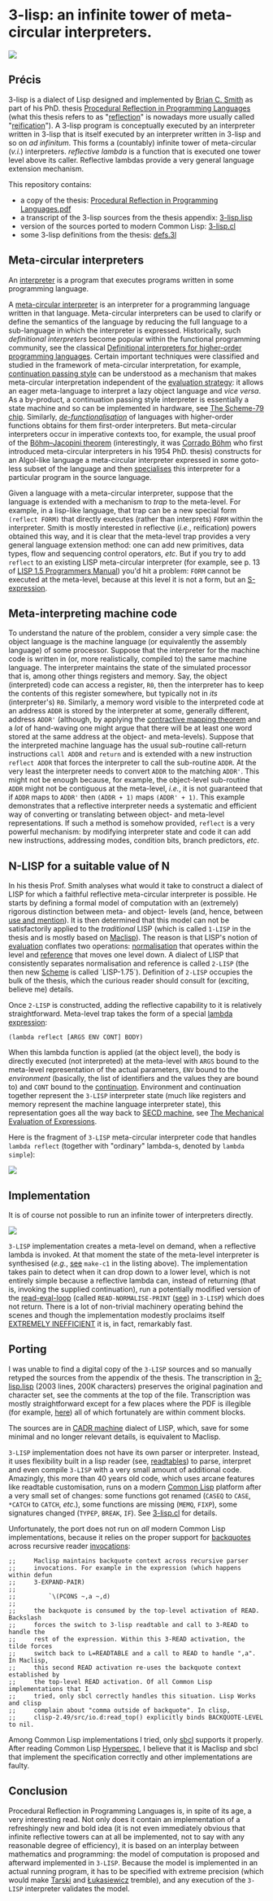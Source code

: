 # 3-lisp: an infinite tower of meta-circular interpreters.

<a href="https://github.com/nikitadanilov/3-lisp/blob/master/3-lisp.lisp#L259"><img src="https://nikitadanilov.github.io/3-lisp/epigraph.png"/></a>

## Précis
3-lisp is a dialect of Lisp designed and implemented by [Brian C. Smith](https://en.wikipedia.org/wiki/Brian_Cantwell_Smith)
as part of his PhD. thesis [Procedural Reflection in Programming Languages](https://dspace.mit.edu/handle/1721.1/15961) (what this thesis refers to as "[reflection](https://en.wikipedia.org/wiki/Reflective_programming)" 
is nowadays more usually called "[reification](https://en.wikipedia.org/wiki/Reification_(computer_science))"). A 3-lisp program is conceptually executed by an interpreter written in 3-lisp that is itself executed by an interpreter written in 3-lisp and so on *ad infinitum*. This forms a (countably) infinite tower of meta-circular (*v.i.*) interpreters. *reflective lambda* is a function that is executed one tower level above its caller. Reflective lambdas provide a very general language extension mechanism.

This repository contains:

- a copy of the thesis: [Procedural Reflection in Programming Languages.pdf](https://github.com/nikitadanilov/3-lisp/blob/master/Procedural%20Reflection%20in%20Programming%20Languages.pdf)
- a transcript of the 3-lisp sources from the thesis appendix: [3-lisp.lisp](https://github.com/nikitadanilov/3-lisp/blob/master/3-lisp.lisp)
- version of the sources ported to modern Common Lisp: [3-lisp.cl](https://github.com/nikitadanilov/3-lisp/blob/master/3-lisp.cl)
- some 3-lisp definitions from the thesis: [defs.3l](https://github.com/nikitadanilov/3-lisp/blob/master/defs.3l)

## Meta-circular interpreters
An [interpreter](https://en.wikipedia.org/wiki/Interpreter_(computing)) is a
program that executes programs written in some programming language.

A [meta-circular interpreter](https://en.wikipedia.org/wiki/Meta-circular_evaluator) is an interpreter for a programming language written in that language. Meta-circular interpreters can be used to clarify or define the semantics of the language by reducing the full language to a sub-language in which the interpreter is expressed.  Historically, such *definitional interpreters* become popular within the functional programming community, see the classical [Definitional interpreters for higher-order programming languages](https://surface.syr.edu/cgi/viewcontent.cgi?article=1012&context=lcsmith_other). Certain important techniques were classified and studied in the framework of meta-circular interpretation, for example, [continuation passing style](https://en.wikipedia.org/wiki/Continuation-passing_style) can be understood as a mechanism that makes meta-circular interpretation independent of the [evaluation strategy](https://en.wikipedia.org/wiki/Evaluation_strategy): it allows an eager meta-language to interpret a lazy object language and *vice versa*. As a by-product, a continuation passing style interpreter is essentially a state machine and so can be implemented in hardware, see [The Scheme-79 chip](https://dspace.mit.edu/handle/1721.1/6334). Similarly, *[de-functionalisation](https://www.brics.dk/RS/08/4/BRICS-RS-08-4.pdf)* of languages with higher-order functions obtains for them first-order interpreters. But meta-circular interpreters occur in imperative contexts too, for example, the usual proof of the [Böhm–Jacopini theorem](https://en.wikipedia.org/wiki/Structured_program_theorem) (interestingly, it was [Corrado Böhm](https://en.wikipedia.org/wiki/Corrado_B%C3%B6hm) who first introduced meta-circular interpreters in his 1954 PhD. thesis) constructs for an Algol-like language a meta-circular interpreter expressed in some goto-less subset of the language and then [specialises](https://en.wikipedia.org/wiki/Partial_evaluation) this interpreter for a particular program in the source language.

Given a language with a meta-circular interpreter, suppose that the language is extended with a mechanism to *trap* to the meta-level. For example, in a lisp-like language, that trap can be a new special form `(reflect FORM)` that directly executes (rather than interprets) `FORM` within the interpreter. Smith is mostly interested in reflective (*i.e.*, reification) powers obtained this way, and it is clear that the meta-level trap provides a very general language extension method: one can add new primitives, data types, flow and sequencing control operators, *etc*. But if you try to add `reflect` to an existing LISP meta-circular interpreter (for example, see p. 13 of [LISP 1.5 Programmers Manual](https://www.softwarepreservation.org/projects/LISP/book/LISP%201.5%20Programmers%20Manual.pdf)) you'd hit a problem: `FORM` cannot be executed at the meta-level, because at this level it is not a form, but an [S-expression](https://en.wikipedia.org/wiki/S-expression).

## Meta-interpreting machine code
To understand the nature of the problem, consider a very simple case: the object language is the machine language (or equivalently the assembly language) of some processor. Suppose that the interpreter for the machine code is written in (or, more realistically, compiled to) the same machine language. The interpreter maintains the state of the simulated processor that is, among other things registers and memory. Say, the object (interpreted) code can access a register, `R0`, then the interpreter has to keep the contents of this register somewhere, but typically not in *its* (interpreter's) `R0`. Similarly, a memory word visible to the interpreted code at an address `ADDR` is stored by the interpreter at some, generally different, address `ADDR'` (although, by applying the [contractive mapping theorem](https://en.wikipedia.org/wiki/Banach_fixed-point_theorem) and a *lot* of hand-waving one might argue that there will be at least one word stored at the same address at the object- and meta-levels). Suppose that the interpreted machine language has the usual sub-routine call-return instructions `call ADDR` and `return` and is extended with a new instruction `reflect ADDR` that forces the interpreter to call the sub-routine `ADDR`. At the very least the interpreter needs to convert `ADDR` to the matching `ADDR'`. This might not be enough because, for example, the object-level sub-routine `ADDR` might not be contiguous at the meta-level, *i.e.*, it is not guaranteed that if `ADDR` maps to `ADDR'` then `(ADDR + 1)` maps `(ADDR' + 1)`. This example demonstrates that a reflective interpreter needs a systematic and efficient way of converting or translating between object- and meta-level representations. If such a method is somehow provided, `reflect` is a very powerful mechanism: by modifying interpreter state and code it can add new instructions, addressing modes, condition bits, branch predictors, *etc*.

## N-LISP for a suitable value of N
In his thesis Prof. Smith analyses what would it take to construct a dialect of LISP for which a faithful reflective meta-circular interpreter is possible. He starts by defining a formal model of computation with an (extremely) rigorous distinction between meta- and object- levels (and, hence, between [use and mention](https://en.wikipedia.org/wiki/Use%E2%80%93mention_distinction)). It is then determined that this model can not be satisfactorily applied to the *traditional* LISP (which is called `1-LISP` in the thesis and is mostly based on [Maclisp](https://en.wikipedia.org/wiki/Maclisp)). The reason is that LISP's notion of [evaluation](https://en.wikipedia.org/wiki/Eval#Lisp) conflates two operations: [normalisation](https://en.wikipedia.org/wiki/Normal_form_(abstract_rewriting)) that operates within the level and [reference](https://en.wikipedia.org/wiki/Referent) that moves one level down. A dialect of LISP that consistently separates normalisation and reference is called `2-LISP` (the then new [Scheme](https://en.wikipedia.org/wiki/Scheme_(programming_language)) is called `LISP-1.75`). Definition of `2-LISP` occupies the bulk of the thesis, which the curious reader should consult for (exciting, believe me) details.

Once `2-LISP` is constructed, adding the reflective capability to it is relatively straightforward. Meta-level trap takes the form of a special [lambda expression](https://en.wikipedia.org/wiki/Anonymous_function#Lisp):

	(lambda reflect [ARGS ENV CONT] BODY)

When this lambda function is applied (at the object level), the body is directly executed (not interpreted) at the meta-level with `ARGS` bound to the meta-level representation of the actual parameters, `ENV` bound to the *environment* (basically, the list of identifiers and the values they are bound to) and `CONT` bound to the [continuation](https://en.wikipedia.org/wiki/Continuation). Environment and continuation together represent the `3-LISP` interpreter state (much like registers and memory represent the machine language interpreter state), this representation goes all the way back to [SECD machine](https://en.wikipedia.org/wiki/SECD_machine), see [The Mechanical Evaluation of Expressions](https://doi.org/10.1093%2Fcomjnl%2F6.4.308).

Here is the fragment of `3-LISP` meta-circular interpreter code that handles `lambda reflect` (together with "ordinary" lambda-s, denoted by `lambda simple`):

<a href="https://github.com/nikitadanilov/3-lisp/blob/master/3-lisp.lisp#L1570"><img src="https://nikitadanilov.github.io/3-lisp/reduce.png"/></a>

## Implementation
It is of course not possible to run an infinite tower of interpreters directly.

<img src="https://nikitadanilov.github.io/3-lisp/infinity.png"/>

`3-LISP` implementation creates a meta-level on demand, when a reflective lambda is invoked. At that moment the state of the meta-level interpreter is synthesised (*e.g.*, [see](https://github.com/nikitadanilov/3-lisp/blob/master/3-lisp.lisp#L1586) `make-c1` in the listing above). The implementation takes pain to detect when it can drop down to a lower level, which is not entirely simple because a reflective lambda can, instead of returning (that is, invoking the supplied continuation), run a potentially modified version of the [read-eval-loop](https://en.wikipedia.org/wiki/Read%E2%80%93eval%E2%80%93print_loop) (called `READ-NORMALISE-PRINT` ([see](https://github.com/nikitadanilov/3-lisp/blob/master/3-lisp.lisp#L1563)) in `3-LISP`) which does not return. There is a lot of non-trivial machinery operating behind the scenes and though the implementation modestly proclaims itself [EXTREMELY INEFFICIENT](https://github.com/nikitadanilov/3-lisp/blob/master/3-lisp.lisp#L33) it is, in fact, remarkably fast.

## Porting
I was unable to find a digital copy of the `3-LISP` sources and so manually retyped the sources from the appendix of the thesis. The transcription in [3-lisp.lisp](https://github.com/nikitadanilov/3-lisp/blob/master/3-lisp.lisp) (2003 lines, 200K characters) preserves the original pagination and character set, see the comments at the top of the file. Transcription was mostly straightforward except for a few places where the PDF is illegible (for example, [here](https://github.com/nikitadanilov/3-lisp/blob/master/3-lisp.lisp#L396)) all of which fortunately are within comment blocks.

The sources are in [CADR machine](https://dspace.mit.edu/handle/1721.1/5718) dialect of LISP, which, save for some minimal and no longer relevant details, is equivalent to Maclisp.

`3-LISP` implementation does not have its own parser or interpreter. Instead, it uses flexibility built in a lisp reader (see, [readtables](https://www.cs.cmu.edu/Groups/AI/html/cltl/clm/node192.html)) to parse, interpret and even compile `3-LISP` with a very small amount of additional code. Amazingly, this more than 40 years old code, which uses arcane features like readtable customisation, runs on a modern [Common Lisp](https://en.wikipedia.org/wiki/Common_Lisp) platform after a very small set of changes: some functions got renamed (`CASEQ` to `CASE`, `*CATCH` to `CATCH`, *etc*.), some functions are missing (`MEMQ`, `FIXP`), some signatures changed (`TYPEP`, `BREAK`, `IF`). See [3-lisp.cl](https://github.com/nikitadanilov/3-lisp/blob/master/3-lisp.cl) for details.

Unfortunately, the port does not run on *all* modern Common Lisp implementations, because it relies on the proper support for [backquotes](https://www.gnu.org/software/emacs/manual/html_node/elisp/Backquote.html) across recursive reader [invocations](https://github.com/nikitadanilov/3-lisp/blob/master/3-lisp.cl#L92):

    ;;     Maclisp maintains backquote context across recursive parser
    ;;     invocations. For example in the expression (which happens within defun
    ;;     3-EXPAND-PAIR)
    ;;
    ;;         `\(PCONS ~,a ~,d)
    ;;
    ;;     the backquote is consumed by the top-level activation of READ. Backslash
    ;;     forces the switch to 3-lisp readtable and call to 3-READ to handle the
    ;;     rest of the expression. Within this 3-READ activation, the tilde forces
    ;;     switch back to L=READTABLE and a call to READ to handle ",a". In Maclisp,
    ;;     this second READ activation re-uses the backquote context established by
    ;;     the top-level READ activation. Of all Common Lisp implementations that I
    ;;     tried, only sbcl correctly handles this situation. Lisp Works and clisp
    ;;     complain about "comma outside of backquote". In clisp,
    ;;     clisp-2.49/src/io.d:read_top() explicitly binds BACKQUOTE-LEVEL to nil.

Among Common Lisp implementations I tried, only [sbcl](https://www.sbcl.org/) supports it properly. After reading Common Lisp [Hyperspec](http://www.lispworks.com/documentation/common-lisp.html), I believe that it is Maclisp and sbcl that implement the specification correctly and other implementations are faulty.

## Conclusion
Procedural Reflection in Programming Languages is, in spite of its age, a very interesting read. Not only does it contain an implementation of a refreshingly new and bold idea (it is not even immediately obvious that infinite reflective towers can at all be implemented, not to say with any reasonable degree of efficiency), it is based on an interplay between mathematics and programming: the model of computation is proposed and afterward implemented in `3-LISP`. Because the model is implemented in an actual running program, it has to be specified with extreme precision (which would make [Tarski](https://en.wikipedia.org/wiki/Alfred_Tarski) and [Łukasiewicz](https://en.wikipedia.org/wiki/Jan_%C5%81ukasiewicz) tremble), and any execution of the `3-LISP` interpreter validates the model. 

